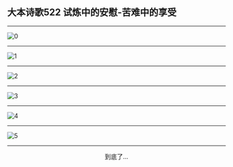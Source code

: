 
## 大本诗歌522 试炼中的安慰-苦难中的享受
        
<div id="aplayer0"></div>

---

<img alt="0" data-original="/data/d0522/0.png">

---

<img alt="1" data-original="/data/d0522/1.png">

---

<img alt="2" data-original="/data/d0522/2.png">

---

<img alt="3" data-original="/data/d0522/3.png">

---

<img alt="4" data-original="/data/d0522/4.png">

---

<img alt="5" data-original="/data/d0522/5.png">

---

<p style="text-align: center">到底了...</p>

<script src="/js/dist-view.js"></script>

<script>
MAIN.id = 'd0522';
        
const ap0 = new APlayer({
    container: document.getElementById('aplayer0'),
    volume: 1,
    loop: 'none',
    preload: 'none',
    audio: [{
        name: '大本诗歌522.mp3',
        artist: '大本诗歌',
        url: 'https://res.wx.qq.com/voice/getvoice?mediaid=MzI0NTk3MDM5M18yMjQ3NDk0MDg1',
        cover: '/favicon'
    }]
});
</script>
